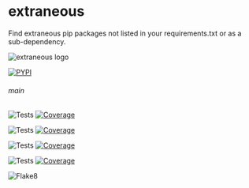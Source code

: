 # extraneous

Find extraneous pip packages not listed in your requirements.txt or as a sub-dependency.

![extraneous logo](https://docs.arrai-dev.com/extraneous/readme/extraneous.png)

[![PYPI](https://img.shields.io/pypi/v/extraneous?style=for-the-badge)](https://pypi.org/project/extraneous/)

###### main

![Tests](https://docs.arrai-dev.com/extraneous/main.python39.svg) [![Coverage](https://docs.arrai-dev.com/extraneous/main.python39.coverage.svg)](https://docs.arrai-dev.com/extraneous/htmlcov_main_python39/)

![Tests](https://docs.arrai-dev.com/extraneous/main.python38.svg) [![Coverage](https://docs.arrai-dev.com/extraneous/main.python38.coverage.svg)](https://docs.arrai-dev.com/extraneous/htmlcov_main_python38/)

![Tests](https://docs.arrai-dev.com/extraneous/main.python37.svg) [![Coverage](https://docs.arrai-dev.com/extraneous/main.python37.coverage.svg)](https://docs.arrai-dev.com/extraneous/htmlcov_main_python37/)

![Tests](https://docs.arrai-dev.com/extraneous/main.python36.svg) [![Coverage](https://docs.arrai-dev.com/extraneous/main.python36.coverage.svg)](https://docs.arrai-dev.com/extraneous/htmlcov_main_python36/)

![Flake8](https://docs.arrai-dev.com/extraneous/main.flake8.svg)
